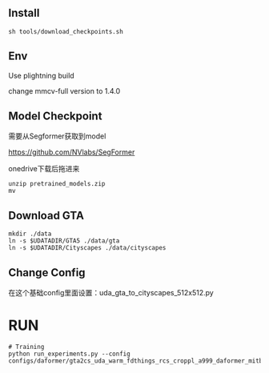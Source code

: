 ## Install

```
sh tools/download_checkpoints.sh
```

## Env

Use plightning build

change mmcv-full version to 1.4.0

## Model Checkpoint

需要从Segformer获取到model

https://github.com/NVlabs/SegFormer

onedrive下载后拖进来

```
unzip pretrained_models.zip
mv 
```

## Download GTA

```
mkdir ./data
ln -s $UDATADIR/GTA5 ./data/gta
ln -s $UDATADIR/Cityscapes ./data/cityscapes

```

## Change Config

在这个基础config里面设置：uda_gta_to_cityscapes_512x512.py

# RUN

```
# Training
python run_experiments.py --config configs/daformer/gta2cs_uda_warm_fdthings_rcs_croppl_a999_daformer_mitb5_s0.py
```
